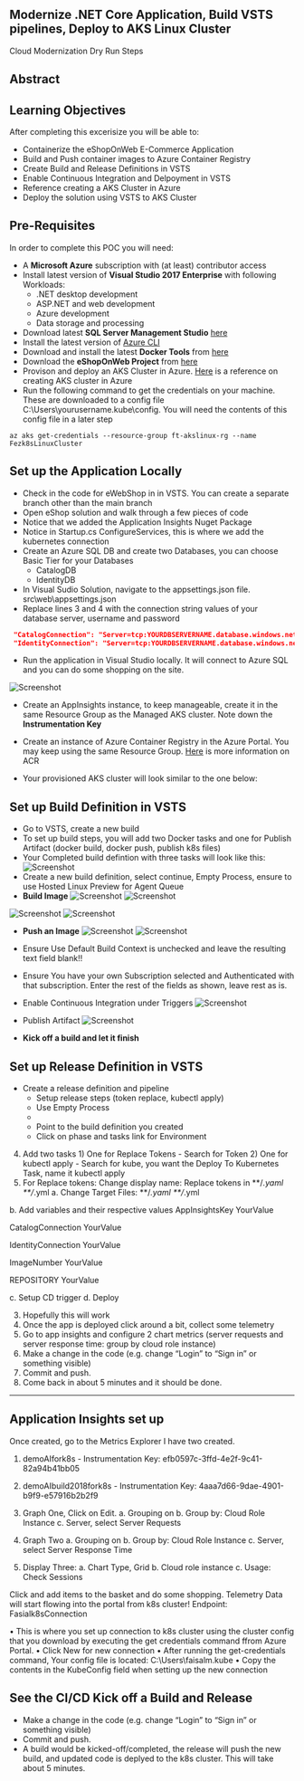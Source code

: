 ## Modernize .NET Core Application, Build VSTS pipelines, Deploy to AKS Linux Cluster
Cloud Modernization Dry Run Steps
 
## Abstract ##

## Learning Objectives ##
After completing this excerisize you will be able to:

- Containerize the eShopOnWeb E-Commerce Application
- Build and Push container images to Azure Container Registry
- Create Build and Release Definitions in VSTS
- Enable Continuous Integration and Delpoyment in VSTS
- Reference creating a AKS Cluster in Azure
- Deploy the solution using VSTS to AKS Cluster

## Pre-Requisites ##
In order to complete this POC you will need:

- A **Microsoft Azure** subscription with (at least) contributor access
- Install latest version of **Visual Studio 2017 Enterprise** with following Workloads:
	- .NET desktop development
	- ASP.NET and web development
	- Azure development
	- Data storage and processing
- Download latest **SQL Server Management Studio** [here](https://docs.microsoft.com/en-us/sql/ssms/download-sql-server-management-studio-ssms)
- Install the latest version of [Azure CLI](https://docs.microsoft.com/en-us/cli/azure/install-azure-cli?view=azure-cli-latest)
- Download and install the latest **Docker Tools** from [here](https://docs.docker.com/docker-for-windows/install/)
- Download the **eShopOnWeb Project** from [here](https://demowebst.blob.core.windows.net/sharecode/eShopOnWebNetCore2.0.zip)
- Provison and deploy an AKS Cluster in Azure. [Here](https://docs.microsoft.com/en-us/azure/aks/kubernetes-walkthrough-portal) is a reference on creating AKS cluster in Azure
- Run the following command to get the credentials on your machine. These are downloaded to a config file C:\Users\yourusername\.kube\config. You will need the contents of this config file in a later step
```` CLI
az aks get-credentials --resource-group ft-akslinux-rg --name Fezk8sLinuxCluster
````

## Set up the Application Locally 
* Check in the code for eWebShop in in VSTS. You can create a separate branch other than the main branch
* Open eShop solution and walk through a few pieces of code
* Notice that we added the Application Insights Nuget Package
* Notice in Startup.cs ConfigureServices, this is where we add the kubernetes connection
* Create an Azure SQL DB and create two Databases, you can choose Basic Tier for your Databases
  * CatalogDB
  * IdentityDB
* In Visual Sudio Solution, navigate to the appsettings.json file. src\web\appsettings.json
* Replace lines 3 and 4 with the connection string values of your database server, username and password

```` JSON
 "CatalogConnection": "Server=tcp:YOURDBSERVERNAME.database.windows.net,1433;Initial Catalog=CatalogDB;Persist Security Info=False;User ID=YOURUSERID;Password=YOURPASSWORD;MultipleActiveResultSets=False;Encrypt=True;TrustServerCertificate=False;Connection Timeout=30;",
 "IdentityConnection": "Server=tcp:YOURDBSERVERNAME.database.windows.net,1433;Initial Catalog=IdentityDB;Persist Security Info=False;User ID=YOURUSERID;Password=YOURPASSWORD;MultipleActiveResultSets=False;Encrypt=True;TrustServerCertificate=False;Connection Timeout=30;"
````

* Run the application in Visual Studio locally. It will connect to Azure SQL and you can do some shopping on the site.

![Screenshot](images/eShopOnWeb-RunAppLocally.png)
 
* Create an AppInsights instance, to keep manageable, create it in the same Resource Group as the Managed AKS cluster. Note down the **Instrumentation Key**

* Create an instance of Azure Container Registry in the Azure Portal. You may keep using the same Resource Group. [Here](https://docs.microsoft.com/en-us/azure/container-registry/) is more information on ACR
* Your provisioned AKS cluster will look similar to the one below:

## Set up Build  Definition in VSTS
* Go to VSTS, create a new build
* To set up build steps, you will add two Docker tasks and one for Publish Artifact (docker build, docker push, publish k8s files)
* Your Completed build defintion with three tasks will look like this:
![Screenshot](images/eShopOnWeb-CompletedBuildDef.png)
* Create a new build definition, select continue, Empty Process, ensure to use Hosted Linux Preview for Agent Queue
* **Build Image**
![Screenshot](images/eShopOnWeb-NewBuildDef.png)
![Screenshot](images/eShopOnWeb-NewBuildProcess.png)

![Screenshot](images/eShopOnWeb-BuildDefTaskOnePart1.png)
![Screenshot](images/eShopOnWeb-BuildDefTaskOnePart2.png)

* **Push an Image**
![Screenshot](images/eShopOnWeb-BuildDefTaskTwoPart1.png)
![Screenshot](images/eShopOnWeb-BuildDefTaskTwoPart2.png)


* Ensure Use Default Build Context is unchecked and leave the resulting text field blank!!
* Ensure You have your own Subscription selected and Authenticated with that subscription. Enter the rest of the fields as shown, leave rest as is. 

* Enable Continuous Integration under Triggers
![Screenshot](images/eShopOnWeb-EnableContinuousIngBuildDef.png)
 
* Publish Artifact
![Screenshot](images/eShopOnWeb-PublishArtifactDef.png)

* **Kick off a build and let it finish**


## Set up Release Definition in VSTS
* Create a release definition and pipeline
  * Setup release steps (token replace, kubectl apply)
  * Use Empty Process
  * 
  * Point to the build definition you created
  * Click on phase and tasks link for Environment
4.	Add two tasks 1) One for Replace Tokens - Search for Token  2) One for kubectl apply - Search for kube, you want the Deploy To Kubernetes Task, name it kubectl apply
5.	For Replace tokens: Change display name: Replace tokens in **/*.yaml **/*.yml
a.	Change Target Files: 
**/*.yaml
**/*.yml
 
b.	Add variables and their respective values
AppInsightsKey
YourValue
 
CatalogConnection
YourValue
 
IdentityConnection
YourValue
 
ImageNumber
YourValue
 
REPOSITORY
YourValue
 
 
c.	Setup CD trigger
d.	Deploy
 
3.	Hopefully this will work 
4.	Once the app is deployed click around a bit, collect some telemetry
5.	Go to app insights and configure 2 chart metrics (server requests and server response time: group by cloud role instance)
6.	Make a change in the code (e.g. change “Login” to “Sign in” or something visible)
7.	Commit and push.
8.	Come back in about 5 minutes and it should be done.
 
 
 
********************************************************************************************
##  Application Insights set up
 
Once created, go to the Metrics Explorer
I have two created.
1.	demoAIfork8s - Instrumentation Key: efb0597c-3ffd-4e2f-9c41-82a94b41bb05
2.	demoAIbuild2018fork8s - Instrumentation Key: 4aaa7d66-9dae-4901-b9f9-e57916b2b2f9
 
1.	Graph One, Click on Edit. 
a.	Grouping on
b.	Group by: Cloud Role Instance
c.	Server, select Server Requests
 
2.	Graph Two
a.	Grouping on
b.	Group by: Cloud Role Instance
c.	Server, select Server Response Time
 
3.	Display Three:
a.	Chart Type, Grid
b.	Cloud role instance
c.	Usage: Check Sessions
 
Click and add items to the basket and do some shopping. Telemetry Data will start flowing into the portal from k8s cluster!
Endpoint: Fasialk8sConnection

•	This is where you set up connection to k8s cluster using the cluster config that you download by executing the get credentials command ffrom Azure Portal.
•	Click New for new connection
•	After running the get-credentials command, Your config file is located: C:\Users\faisalm\.kube
•	Copy the contents in the KubeConfig field when setting up the new connection


##  See the CI/CD Kick off a Build and Release
* Make a change in the code (e.g. change “Login” to “Sign in” or something visible)
* Commit and push.
* A build would be kicked-off/completed, the release will push the new build, and updated code is deplyed to the k8s cluster. This will take about 5 minutes.
